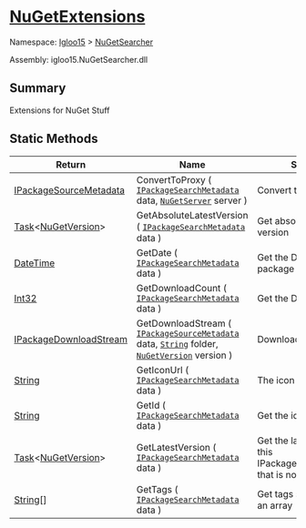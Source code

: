 # [NuGetExtensions](./NuGetExtensions.md)

Namespace: [Igloo15]() > [NuGetSearcher](./README.md)

Assembly: igloo15.NuGetSearcher.dll

## Summary
Extensions for NuGet Stuff

## Static Methods

| Return | Name | Summary | 
| --- | --- | --- | 
| [IPackageSourceMetadata](./IPackageSourceMetadata.md) | ConvertToProxy ( [`IPackageSearchMetadata`](./NuGetExtensions.md) data, [`NuGetServer`](./NuGetServer.md) server ) | Convert to Internal Proxy | 
| [Task](https://docs.microsoft.com/en-us/dotnet/api/System.Threading.Tasks.Task-1)\<[NuGetVersion](./NuGetExtensions.md)> | GetAbsoluteLatestVersion ( [`IPackageSearchMetadata`](./NuGetExtensions.md) data ) | Get absolute latest version | 
| [DateTime](https://docs.microsoft.com/en-us/dotnet/api/System.DateTime) | GetDate ( [`IPackageSearchMetadata`](./NuGetExtensions.md) data ) | Get the Date this package was published | 
| [Int32](https://docs.microsoft.com/en-us/dotnet/api/System.Int32) | GetDownloadCount ( [`IPackageSearchMetadata`](./NuGetExtensions.md) data ) | Get the DownloadCount | 
| [IPackageDownloadStream](./IPackageDownloadStream.md) | GetDownloadStream ( [`IPackageSourceMetadata`](./IPackageSourceMetadata.md) data, [`String`](https://docs.microsoft.com/en-us/dotnet/api/System.String) folder, [`NuGetVersion`](./NuGetExtensions.md) version ) | Download the package | 
| [String](https://docs.microsoft.com/en-us/dotnet/api/System.String) | GetIconUrl ( [`IPackageSearchMetadata`](./NuGetExtensions.md) data ) | The icon url | 
| [String](https://docs.microsoft.com/en-us/dotnet/api/System.String) | GetId ( [`IPackageSearchMetadata`](./NuGetExtensions.md) data ) | Get the id of the package | 
| [Task](https://docs.microsoft.com/en-us/dotnet/api/System.Threading.Tasks.Task-1)\<[NuGetVersion](./NuGetExtensions.md)> | GetLatestVersion ( [`IPackageSearchMetadata`](./NuGetExtensions.md) data ) | Get the latest package of this IPackageSearchMetadata that is not pre release | 
| [String](https://docs.microsoft.com/en-us/dotnet/api/System.String)[] | GetTags ( [`IPackageSearchMetadata`](./NuGetExtensions.md) data ) | Get tags separated into an array | 


